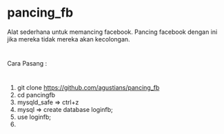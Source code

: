 # pancing_fb

Alat sederhana untuk memancing facebook.
Pancing facebook dengan ini jika mereka tidak mereka akan kecolongan.
#
Cara Pasang :
#
1. git clone https://github.com/agustians/pancing_fb
2. cd pancingfb
3. mysqld_safe => ctrl+z
4. mysql => create database loginfb;
5. use loginfb;
6. 
